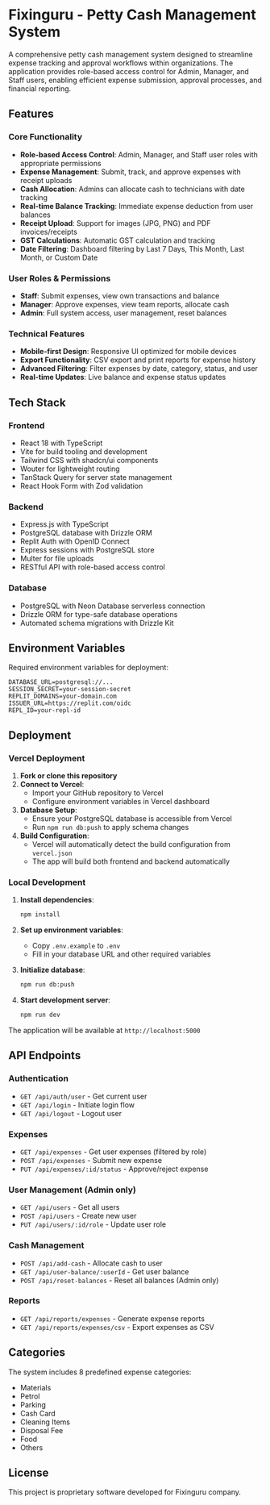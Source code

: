 # Fixinguru - Petty Cash Management System

A comprehensive petty cash management system designed to streamline expense tracking and approval workflows within organizations. The application provides role-based access control for Admin, Manager, and Staff users, enabling efficient expense submission, approval processes, and financial reporting.

## Features

### Core Functionality
- **Role-based Access Control**: Admin, Manager, and Staff user roles with appropriate permissions
- **Expense Management**: Submit, track, and approve expenses with receipt uploads
- **Cash Allocation**: Admins can allocate cash to technicians with date tracking
- **Real-time Balance Tracking**: Immediate expense deduction from user balances
- **Receipt Upload**: Support for images (JPG, PNG) and PDF invoices/receipts
- **GST Calculations**: Automatic GST calculation and tracking
- **Date Filtering**: Dashboard filtering by Last 7 Days, This Month, Last Month, or Custom Date

### User Roles & Permissions
- **Staff**: Submit expenses, view own transactions and balance
- **Manager**: Approve expenses, view team reports, allocate cash
- **Admin**: Full system access, user management, reset balances

### Technical Features
- **Mobile-first Design**: Responsive UI optimized for mobile devices
- **Export Functionality**: CSV export and print reports for expense history
- **Advanced Filtering**: Filter expenses by date, category, status, and user
- **Real-time Updates**: Live balance and expense status updates

## Tech Stack

### Frontend
- React 18 with TypeScript
- Vite for build tooling and development
- Tailwind CSS with shadcn/ui components
- Wouter for lightweight routing
- TanStack Query for server state management
- React Hook Form with Zod validation

### Backend
- Express.js with TypeScript
- PostgreSQL database with Drizzle ORM
- Replit Auth with OpenID Connect
- Express sessions with PostgreSQL store
- Multer for file uploads
- RESTful API with role-based access control

### Database
- PostgreSQL with Neon Database serverless connection
- Drizzle ORM for type-safe database operations
- Automated schema migrations with Drizzle Kit

## Environment Variables

Required environment variables for deployment:

```env
DATABASE_URL=postgresql://...
SESSION_SECRET=your-session-secret
REPLIT_DOMAINS=your-domain.com
ISSUER_URL=https://replit.com/oidc
REPL_ID=your-repl-id
```

## Deployment

### Vercel Deployment

1. **Fork or clone this repository**
2. **Connect to Vercel**:
   - Import your GitHub repository to Vercel
   - Configure environment variables in Vercel dashboard
3. **Database Setup**:
   - Ensure your PostgreSQL database is accessible from Vercel
   - Run `npm run db:push` to apply schema changes
4. **Build Configuration**:
   - Vercel will automatically detect the build configuration from `vercel.json`
   - The app will build both frontend and backend automatically

### Local Development

1. **Install dependencies**:
   ```bash
   npm install
   ```

2. **Set up environment variables**:
   - Copy `.env.example` to `.env`
   - Fill in your database URL and other required variables

3. **Initialize database**:
   ```bash
   npm run db:push
   ```

4. **Start development server**:
   ```bash
   npm run dev
   ```

The application will be available at `http://localhost:5000`

## API Endpoints

### Authentication
- `GET /api/auth/user` - Get current user
- `GET /api/login` - Initiate login flow
- `GET /api/logout` - Logout user

### Expenses
- `GET /api/expenses` - Get user expenses (filtered by role)
- `POST /api/expenses` - Submit new expense
- `PUT /api/expenses/:id/status` - Approve/reject expense

### User Management (Admin only)
- `GET /api/users` - Get all users
- `POST /api/users` - Create new user
- `PUT /api/users/:id/role` - Update user role

### Cash Management
- `POST /api/add-cash` - Allocate cash to user
- `GET /api/user-balance/:userId` - Get user balance
- `POST /api/reset-balances` - Reset all balances (Admin only)

### Reports
- `GET /api/reports/expenses` - Generate expense reports
- `GET /api/reports/expenses/csv` - Export expenses as CSV

## Categories

The system includes 8 predefined expense categories:
- Materials
- Petrol
- Parking
- Cash Card
- Cleaning Items
- Disposal Fee
- Food
- Others

## License

This project is proprietary software developed for Fixinguru company.